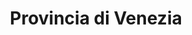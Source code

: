 ---
layout: page-provincia
title: Provincia di Venezia
permalink: /province/venezia/
provincia: Venezia
sitemap: true
---